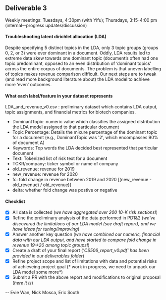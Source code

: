 ## Deliverable 3
Weekly meetings: Tuesdays, 4:30pm (with Yifu); Thursdays, 3:15-4:00 pm (internal--progress updates/discussion)

#### Troubleshooting latent dirichlet allocation (LDA)
Despite specifying 5 distinct topics in the LDA, only 3 topic groups (groups 0, 2, or 3) were ever dominant in a document. Oddly, LDA results led to extreme data skew towards one dominant topic (document’s often had one topic predominant, opposed to an even distribution of ‘dominant topics’ across the entire corpus of documents. The problem is that uneven labelling of topics makes revenue comparison difficult. Our next steps are to tweak (and read more background literature about) the LDA model to achieve more ‘even’ outcomes.

#### What each label/feature in your dataset represents
LDA_and_revenue_v0.csv : preliminary dataset which contains LDA output, topic assignments, and financial metrics for biotech companies.
 - DominantTopic: numeric value which classifies the assigned distribution the LDA model assigned to that particular document
 - Topic Percentage: Details the mixure percentage of the dominant topic for a document (e.g., DominantTopic was '2', which encompasses 90% of document A)
 - Keywords: Top words the LDA decided best represented that particular document
 - Text: Tokenized list of risk text for a document
 - TCKR/company: ticker symbol or name of company
 - old_revenue: revenue for 2019
 - new_revenue: revenue for 2020
 - fc: fold change in revenue between 2019 and 2020 [(new_revenue - old_revenue) / old_revenue)]
 - delta: whether fold change was postive or negative

#### Checklist
- [x] All data is collected (*we have aggregated over 200 10-K risk sections!*)
- [x] Refine the preliminary analysis of the data performed in PD1&2 (*we've discovered the limitations of our LDA model (see draft report), and we have ideas for tuning/improving*)
- [x] Answer another key question (*we have combined our numeric, financial data with our LDA output, and have started to compare fold change in revenue 19->20 among topic groups!*)
- [x] Create a draft of your final report (*'CS506_report_v0.pdf' has been provided in our deliverables folder*)
- [x] Refine project scope and list of limitations with data and potential risks of achieveing project goal (* work in progress, we need to unpack our LDA model some more*)
- [x] Submit a PR with the above report and modifications to original proposal (*here it is*)
 
 -- Evie Wan, Nick Mosca, Eric South

